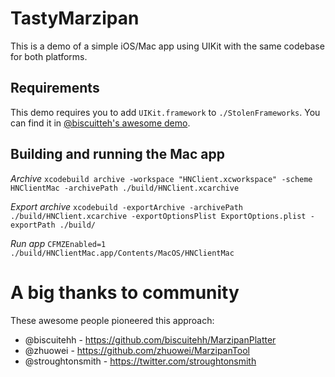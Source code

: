 # TastyMarzipan

This is a demo of a simple iOS/Mac app using UIKit with the same codebase for both platforms.

## Requirements

This demo requires you to add `UIKit.framework` to `./StolenFrameworks`.
You can find it in [@biscuitteh's awesome demo](https://github.com/biscuitehh/MarzipanPlatter/tree/master/Frameworks).

## Building and running the Mac app

*Archive*
`xcodebuild archive -workspace "HNClient.xcworkspace" -scheme HNClientMac -archivePath ./build/HNClient.xcarchive`

*Export archive*
`xcodebuild -exportArchive -archivePath ./build/HNClient.xcarchive -exportOptionsPlist ExportOptions.plist -exportPath ./build/`

*Run app*
`CFMZEnabled=1 ./build/HNClientMac.app/Contents/MacOS/HNClientMac`

# A big thanks to community

These awesome people pioneered this approach:

- @biscuitehh - https://github.com/biscuitehh/MarzipanPlatter
- @zhuowei - https://github.com/zhuowei/MarzipanTool
- @stroughtonsmith - https://twitter.com/stroughtonsmith
